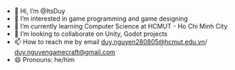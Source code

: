 - 👋 Hi, I’m @ItsDuy
- 👀 I’m interested in game programming and game designing
- 🌱 I’m currently learning Computer Science at HCMUT - Ho Chi Minh City 
- 💞️ I’m looking to collaborate on Unity, Godot projects
- 📫 How to reach me by email duy.nguyen280805@hcmut.edu.vn/ duy.nguyengamecraft@gmail.com
- 😄 Pronouns: he/him
<!---
ItsDuy/ItsDuy is a ✨ special ✨ repository because its `README.md` (this file) appears on your GitHub profile.
You can click the Preview link to take a look at your changes.
--->
